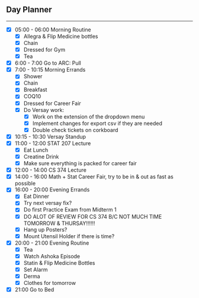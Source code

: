 
## Day Planner
---
- [x] 05:00 - 06:00 Morning Routine
	- [x] Allegra & Flip Medicine bottles
	- [x] Chain
	- [x] Dressed for Gym
	- [x] Tea 
- [x] 6:00 - 7:00 Go to ARC: Pull
- [x] 7:00 - 10:15 Morning Errands
	- [x] Shower
	- [x] Chain
	- [x] Breakfast
	- [x] COQ10
	- [x] Dressed for Career Fair
	- [x] Do Versay work:
		- [x] Work on the extension of the dropdown menu 
		- [x] Implement changes for export csv if they are needed
		- [x] Double check tickets on corkboard
- [x] 10:15 - 10:30 Versay Standup
- [x] 11:00 - 12:00 STAT 207 Lecture
	- [x] Eat Lunch
	- [x] Creatine Drink
	- [x] Make sure everything is packed for career fair  
- [x] 12:00 - 14:00 CS 374 Lecture 
- [x] 14:00 - 16:00 Math + Stat Career Fair, try to be in & out as fast as possible
- [x] 16:00 - 20:00 Evening Errands
	- [x] Eat Dinner
	- [x] Try next versay fix?
	- [x] Do first Practice Exam from Midterm 1
	- [x] DO ALOT OF REVIEW FOR CS 374 B/C NOT MUCH TIME TOMORROW & THURSAY!!!!!!
	- [x] Hang up Posters?
	- [x] Mount Utensil Holder if there is time?
- [x] 20:00 - 21:00 Evening Routine
	- [x] Tea
	- [x] Watch Ashoka Episode
	- [x] Statin & Flip Medicine Bottles
	- [x] Set Alarm
	- [x] Derma
	- [x] Clothes for tomorrow
- [x] 21:00 Go to Bed 